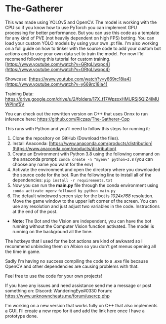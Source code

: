 
# The-Gatherer
This was made using YOLOv5 and OpenCV. The model is working with the CPU so if you know how to use PyTorch you can implement GPU processing for better performance. But you can use this code as a template for any kind of PVE (not heavily dependent on high FPS) botting. You can load your custom YOLO models by using your own .pt file.
I'm also working on a full guide on how to tinker with the source code to add your custom bot actions and to use your own data set to train the model. For now I'ld recomend following this tutorial for custom training. [https://www.youtube.com/watch?v=GRtgLlwxpc4](https://www.youtube.com/watch?v=GRtgLlwxpc4)

Showcase: [https://www.youtube.com/watch?v=y669rc18ia4](https://www.youtube.com/watch?v=y669rc18ia4)

Training Data: https://drive.google.com/drive/u/2/folders/17X_f17WpzoxHMURSj5QIZ4lMUWPImf5V

You can check out the rewritten version on C++ that uses Onnx to run inference here: https://github.com/Riczap/The-Gatherer-Cpp

This runs with Python and you'll need to follow this steps for running it:

 1. Clone the repository on GitHub (Download the files).
 2. Install Anaconda: [https://www.anaconda.com/products/distribution](https://www.anaconda.com/products/distribution)
 3. Create an Environment with Python 3.8 using the following command on the anaconda prompt: `conda create -n "myenv" python=3.8` (you can choose any name you want for the env)
 4. Activate the environment and open the directory where you downloaded the source code for the bot. Run the following line to install all of the dependencies: `pip install -r requirements.txt`
 5. Now you can run the **main.py** file through the conda environment using `conda activate myenv` `followed by python main.py`
 6. The default windowed screen size for the bot is *1024x768* resolution. Move the game window to the upper left corner of the screen. You can use any resolution and just adjust two variables in the code. Instructions at the end of the post.



 - **Note:** The Bot and the Vision are independent, you can have the bot running without the Computer Vision function activated. The model is running on the background all the time.

The hotkeys that I used for the bot actions are kind of awkward so I recommend unbinding them on Albion so you don't get menus opening all the time in game.

Sadly I'm having no success compiling the code to a .exe file because OpenCV and other dependencies are causing problems with that.

Feel free to use the code for your own projects!

If you have any issues and need assistance send me a message or post something on:
Discord: WanderingEye#0330
Forum: https://www.unknowncheats.me/forum/usercp.php

I'm working on a new version that works fully on C++ that also implements a GUI, I'll create a new repo for it and add the link here once I have a prototype done.
